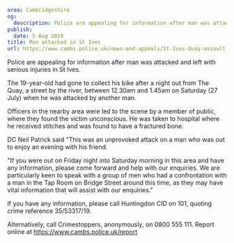 ```yaml
area: Cambridgeshire
og:
  description: Police are appealing for information after man was attacked and left with serious injuries in St Ives.
publish:
  date: 5 Aug 2019
title: Man attacked in St Ives
url: https://www.cambs.police.uk/news-and-appeals/St-Ives-Quay-assault-appeal
```

Police are appealing for information after man was attacked and left with serious injuries in St Ives.

The 19-year-old had gone to collect his bike after a night out from The Quay, a street by the river, between 12.30am and 1.45am on Saturday (27 July) when he was attacked by another man.

Officers in the nearby area were led to the scene by a member of public, where they found the victim unconscious. He was taken to hospital where he received stitches and was found to have a fractured bone.

DC Neil Patrick said "This was an unprovoked attack on a man who was out to enjoy an evening with his friend.

"If you were out on Friday night into Saturday morning in this area and have any information, please come forward and help with our enquiries. We are particularly keen to speak with a group of men who had a confrontation with a man in the Tap Room on Bridge Street around this time, as they may have vital information that will assist with our enquiries."

If you have any information, please call Huntingdon CID on 101, quoting crime reference 35/53317/19.

Alternatively, call Crimestoppers, anonymously, on 0800 555 111. Report online at https://www.cambs.police.uk/report
